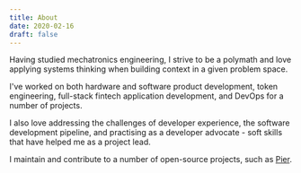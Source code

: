 ```yaml
---
title: About
date: 2020-02-16
draft: false
---
```


Having studied mechatronics engineering,
I strive to be a polymath and love applying systems thinking when building context in a given problem space.

I've worked on both hardware and software product development, token engineering, full-stack
fintech application development, and DevOps for a number of projects.

I also love addressing the
challenges of developer experience, the software development pipeline, and practising as a developer
advocate - soft skills that have helped me as a project lead.

I maintain and contribute to a number of open-source projects, such as [Pier](https://github.com/BenSchZA/pier).
